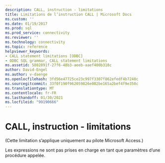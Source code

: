 ```yaml
---
description: CALL, instruction - limitations
title: Limitations de l’instruction CALL | Microsoft Docs
ms.custom: ''
ms.date: 01/19/2017
ms.prod: sql
ms.prod_service: connectivity
ms.reviewer: ''
ms.technology: connectivity
ms.topic: reference
helpviewer_keywords:
- CALL statement limitations [ODBC]
- ODBC SQL grammar, CALL statement limitations
ms.assetid: 5802891f-27f6-48b3-aeeb-aaef400b318c
author: David-Engel
ms.author: v-daenge
ms.openlocfilehash: 3fd56e47725ce23c997f3307f862efedf4b7248c
ms.sourcegitcommit: 33f0f190f962059826e002be165a2bef4f9e350c
ms.translationtype: MT
ms.contentlocale: fr-FR
ms.lasthandoff: 01/30/2021
ms.locfileid: "99190666"
---
```

# <a name="call-statement-limitations"></a>CALL, instruction - limitations
(Cette limitation s’applique uniquement au pilote Microsoft Access.)  
  
 Les expressions ne sont pas prises en charge en tant que paramètres d’une procédure appelée.
